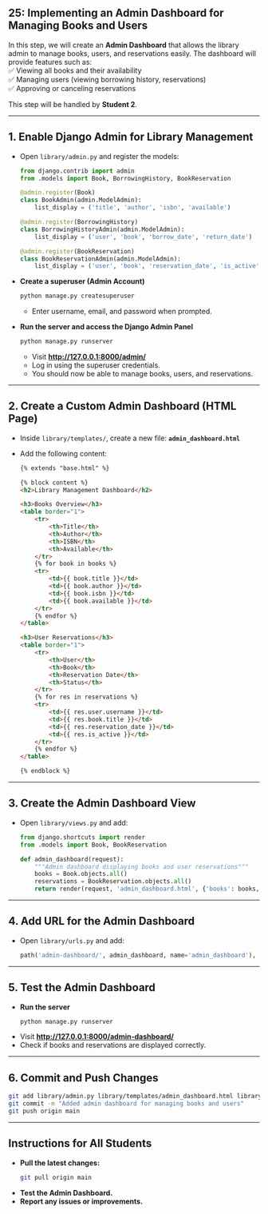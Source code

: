 ## 25: Implementing an Admin Dashboard for Managing Books and Users

In this step, we will create an **Admin Dashboard** that allows the library admin to manage books, users, and reservations easily. The dashboard will provide features such as:  
✅ Viewing all books and their availability  
✅ Managing users (viewing borrowing history, reservations)  
✅ Approving or canceling reservations  

This step will be handled by **Student 2**.

---

## **1. Enable Django Admin for Library Management**  

- Open `library/admin.py` and register the models:

  ```python
  from django.contrib import admin
  from .models import Book, BorrowingHistory, BookReservation

  @admin.register(Book)
  class BookAdmin(admin.ModelAdmin):
      list_display = ('title', 'author', 'isbn', 'available')

  @admin.register(BorrowingHistory)
  class BorrowingHistoryAdmin(admin.ModelAdmin):
      list_display = ('user', 'book', 'borrow_date', 'return_date')

  @admin.register(BookReservation)
  class BookReservationAdmin(admin.ModelAdmin):
      list_display = ('user', 'book', 'reservation_date', 'is_active')
  ```

- **Create a superuser (Admin Account)**  
  ```bash
  python manage.py createsuperuser
  ```
  - Enter username, email, and password when prompted.

- **Run the server and access the Django Admin Panel**  
  ```bash
  python manage.py runserver
  ```
  - Visit **http://127.0.0.1:8000/admin/**
  - Log in using the superuser credentials.
  - You should now be able to manage books, users, and reservations.

---

## **2. Create a Custom Admin Dashboard (HTML Page)**  

- Inside `library/templates/`, create a new file: **`admin_dashboard.html`**  
- Add the following content:

  ```html
  {% extends "base.html" %}

  {% block content %}
  <h2>Library Management Dashboard</h2>

  <h3>Books Overview</h3>
  <table border="1">
      <tr>
          <th>Title</th>
          <th>Author</th>
          <th>ISBN</th>
          <th>Available</th>
      </tr>
      {% for book in books %}
      <tr>
          <td>{{ book.title }}</td>
          <td>{{ book.author }}</td>
          <td>{{ book.isbn }}</td>
          <td>{{ book.available }}</td>
      </tr>
      {% endfor %}
  </table>

  <h3>User Reservations</h3>
  <table border="1">
      <tr>
          <th>User</th>
          <th>Book</th>
          <th>Reservation Date</th>
          <th>Status</th>
      </tr>
      {% for res in reservations %}
      <tr>
          <td>{{ res.user.username }}</td>
          <td>{{ res.book.title }}</td>
          <td>{{ res.reservation_date }}</td>
          <td>{{ res.is_active }}</td>
      </tr>
      {% endfor %}
  </table>

  {% endblock %}
  ```

---

## **3. Create the Admin Dashboard View**  

- Open `library/views.py` and add:

  ```python
  from django.shortcuts import render
  from .models import Book, BookReservation

  def admin_dashboard(request):
      """Admin dashboard displaying books and user reservations"""
      books = Book.objects.all()
      reservations = BookReservation.objects.all()
      return render(request, 'admin_dashboard.html', {'books': books, 'reservations': reservations})
  ```

---

## **4. Add URL for the Admin Dashboard**  

- Open `library/urls.py` and add:

  ```python
  path('admin-dashboard/', admin_dashboard, name='admin_dashboard'),
  ```

---

## **5. Test the Admin Dashboard**  

- **Run the server**  
  ```bash
  python manage.py runserver
  ```
- Visit **http://127.0.0.1:8000/admin-dashboard/**  
- Check if books and reservations are displayed correctly.

---

## **6. Commit and Push Changes**  

```bash
git add library/admin.py library/templates/admin_dashboard.html library/views.py library/urls.py
git commit -m "Added admin dashboard for managing books and users"
git push origin main
```

---

## **Instructions for All Students**  

- **Pull the latest changes:**
  ```bash
  git pull origin main
  ```
- **Test the Admin Dashboard.**
- **Report any issues or improvements.**
